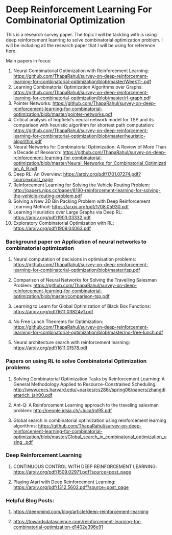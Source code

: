 # Deep Reinforcement Learning For Combinatorial Optimization

This is a research survey paper. The topic I will be tackling with is using deep reinforcement leanring to solve combinatorial optimization problem. I will be including all the research paper that I will be using for reference here. 

Main papers in focus:

1. Neural Combinatorial Optimization with Reinforcement Learning: https://github.com/ThapaRahul/survey-on-deep-reinforcement-learning-for-combinatorial-optimization/blob/master/Week11-.pdf
2. Learning Combinatorial Optimization Algorithms over Graphs: https://github.com/ThapaRahul/survey-on-deep-reinforcement-learning-for-combinatorial-optimization/blob/master/rl-graph.pdf
3. Pointer Networks: https://github.com/ThapaRahul/survey-on-deep-reinforcement-learning-for-combinatorial-optimization/blob/master/pointer-networks.pdf
4. Critical analysis of hopfield's neural network model for TSP and its comparison with heuristic algorithm for shortest path computation: https://github.com/ThapaRahul/survey-on-deep-reinforcement-learning-for-combinatorial-optimization/blob/master/heuristic-algorithm.pdf
5. Neural Networks for Combinatorial Optimization: A Review of More Than a Decade of Research: https://github.com/ThapaRahul/survey-on-deep-reinforcement-learning-for-combinatorial-optimization/blob/master/Neural_Networks_for_Combinatorial_Optimization_A_R.pdf
6. Deep RL: An Overview: https://arxiv.org/pdf/1701.07274.pdf?source=post_page
7. Reinforcement Learning for Solving the Vehicle Routing Problem: http://papers.nips.cc/paper/8190-reinforcement-learning-for-solving-the-vehicle-routing-problem.pdf
8. Solving a New 3D Bin Packing Problem with Deep Reinforcement Learning Method: https://arxiv.org/pdf/1708.05930.pdf
9. Learning Heuristics over Large Graphs via Deep RL: https://arxiv.org/pdf/1903.03332.pdf
10. Exploratory Combinatorial Optimization with RL: https://arxiv.org/pdf/1909.04063.pdf


### Background paper on Application of neural networks to combinatorial optimization

1. Neural computation of decisions in optimisation problems: https://github.com/ThapaRahul/survey-on-deep-reinforcement-learning-for-combinatorial-optimization/blob/master/tsp.pdf

2. Comparison of Neural Networks for Solving the Travelling Salesman Problem: https://github.com/ThapaRahul/survey-on-deep-reinforcement-learning-for-combinatorial-optimization/blob/master/comparison-tsp.pdf

3. Learning to Learn for Global Optimization of Black Box Functions: https://arxiv.org/pdf/1611.03824v1.pdf

4. No Free Lunch Theorems for Optimization: https://github.com/ThapaRahul/survey-on-deep-reinforcement-learning-for-combinatorial-optimization/blob/master/no-free-lunch.pdf

5. Neural architecture search with reinforcement learning: https://arxiv.org/pdf/1611.01578.pdf



### Papers on using RL to solve Combinatorial Optimization problems

1. Solving Combinatorial Optimization Tasks by Reinforcement Learning: A General Methodology Applied to Resource-Constrained Scheduling: http://www.eecs.harvard.edu/~parkes/cs286r/spring06/papers/zhangdietterich_jair00.pdf

2. Ant-Q: A Reinforcement Learning approach to the traveling salesman problem: http://people.idsia.ch/~luca/ml95.pdf

3. Global search in combinatorial optimization using reinforcement learning algorithms: https://github.com/ThapaRahul/survey-on-deep-reinforcement-learning-for-combinatorial-optimization/blob/master/Global_search_in_combinatorial_optimization_using_.pdf


### Deep Reinforcement Learning

1. CONTINUOUS CONTROL WITH DEEP REINFORCEMENT LEARNING: https://arxiv.org/pdf/1509.02971.pdf?source=post_page

2. Playing Atari with Deep Reinforcement Learning: https://arxiv.org/pdf/1312.5602.pdf?source=post_page


### Helpful Blog Posts:

1. https://deepmind.com/blog/article/deep-reinforcement-learning

2. https://towardsdatascience.com/reinforcement-learning-for-combinatorial-optimization-d1402e396e91





